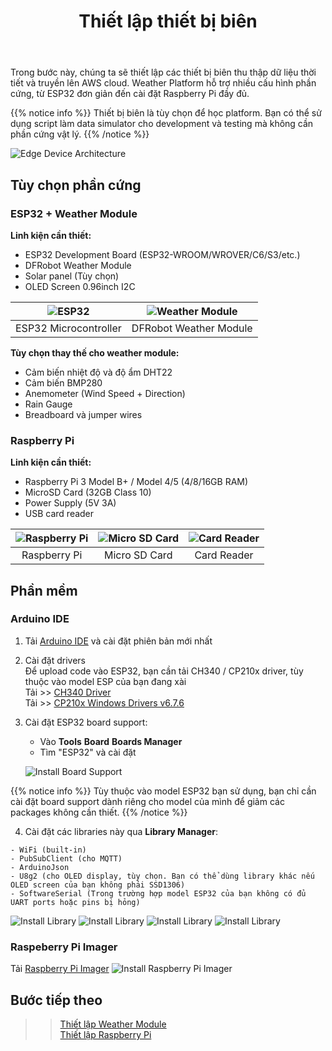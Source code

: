 ﻿---
title: "Thiết lập thiết bị biên"
weight: 1
chapter: false
pre: " <b> 2.1 </b> "
---

Trong bước này, chúng ta sẽ thiết lập các thiết bị biên thu thập dữ liệu thời tiết và truyền lên AWS cloud. Weather Platform hỗ trợ nhiều cấu hình phần cứng, từ ESP32 đơn giản đến cài đặt Raspberry Pi đầy đủ.

{{% notice info %}}
Thiết bị biên là tùy chọn để học platform. Bạn có thể sử dụng script làm data simulator cho development và testing mà không cần phần cứng vật lý.
{{% /notice %}}

![Edge Device Architecture](/images/edge-architecture.jpg)

## Tùy chọn phần cứng

### ESP32 + Weather Module

**Linh kiện cần thiết:**

- ESP32 Development Board (ESP32-WROOM/WROVER/C6/S3/etc.)
- DFRobot Weather Module
- Solar panel (Tùy chọn)
- OLED Screen 0.96inch I2C

| ![ESP32](/images/2.prerequisite/setupEdge/esp32_wroom_32e.webp) | ![Weather Module](/images/2.prerequisite/setupEdge/SEN0186.jpg) |
| :-------------------------------------------------------------: | :-------------------------------------------------------------: |
|                      ESP32 Microcontroller                      |                     DFRobot Weather Module                      |

**Tùy chọn thay thế cho weather module:**

- Cảm biến nhiệt độ và độ ẩm DHT22
- Cảm biến BMP280
- Anemometer (Wind Speed + Direction)
- Rain Gauge
- Breadboard và jumper wires

### Raspberry Pi

**Linh kiện cần thiết:**

- Raspberry Pi 3 Model B+ / Model 4/5 (4/8/16GB RAM)
- MicroSD Card (32GB Class 10)
- Power Supply (5V 3A)
- USB card reader

| ![Raspberry Pi](/images/2.prerequisite/setupEdge/raspberry.png) | ![Micro SD Card](/images/2.prerequisite/setupEdge/MicroSD.jpg) | ![Card Reader](/images/2.prerequisite/setupEdge/card_reader.jpg) |
| :-------------------------------------------------------------: | :------------------------------------------------------------: | :--------------------------------------------------------------: |
|                          Raspberry Pi                           |                         Micro SD Card                          |                           Card Reader                            |

## Phần mềm

### Arduino IDE

1. Tải [Arduino IDE](https://www.arduino.cc/en/software) và cài đặt phiên bản mới nhất

2. Cài đặt drivers  
   Để upload code vào ESP32, bạn cần tải CH340 / CP210x driver, tùy thuộc vào model ESP của bạn đang xài  
   Tải >> [CH340 Driver](https://sparks.gogo.co.nz/ch340.html?srsltid=AfmBOoqw56vghnvmBvcnyxgdozmHKAL6zkRtUcDfAHQ9vE3_kJ55k_Gj)  
   Tải >> [CP210x Windows Drivers v6.7.6](https://www.silabs.com/software-and-tools/usb-to-uart-bridge-vcp-drivers?tab=downloads)

3. Cài đặt ESP32 board support:

   - Vào **Tools** **Board** **Boards Manager**
   - Tìm "ESP32" và cài đặt

   ![Install Board Support](/images/2.prerequisite/2.1-setupEdge/1.png)

{{% notice info %}}
Tùy thuộc vào model ESP32 bạn sử dụng, bạn chỉ cần cài đặt board support dành riêng cho model của mình để giảm các packages không cần thiết.
{{% /notice %}}

4. Cài đặt các libraries này qua **Library Manager**:

```
- WiFi (built-in)
- PubSubClient (cho MQTT)
- ArduinoJson
- U8g2 (cho OLED display, tùy chọn. Bạn có thể dùng library khác nếu OLED screen của bạn không phải SSD1306)
- SoftwareSerial (Trong trường hợp model ESP32 của bạn không có đủ UART ports hoặc pins bị hỏng)
```

![Install Library](/images/2.prerequisite/2.1-setupEdge/2.png)
![Install Library](/images/2.prerequisite/2.1-setupEdge/3.png)
![Install Library](/images/2.prerequisite/2.1-setupEdge/4.png)
![Install Library](/images/2.prerequisite/2.1-setupEdge/5.png)

### Raspeberry Pi Imager

Tải [Raspberry Pi Imager](https://www.raspberrypi.com/software/)
![Install Raspberry Pi Imager](/images/2.prerequisite/2.1-setupEdge/6.png)

## Bước tiếp theo

> > [Thiết lập Weather Module](/2-prerequiste/2.1-setupedge/2.1.1-weatherModule)  
> > [Thiết lập Raspberry Pi](/2-prerequiste/2.1-setupedge/2.1.2-raspi)

